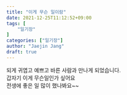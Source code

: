 ```yaml
---
title: "이게 무슨 일이람"
date: 2021-12-25T11:12:52+09:00
tags: [
	"일기장"
]
categories: ["일기장"]
author: "Jaejin Jang"
draft: true
---
```


되게 귀엽고 예쁘고 바른 사람과 만나게 되었습니다.  
갑자기 이게 무슨일인가 싶어요  
전생에 좋은 일 많이 했나봐요~~